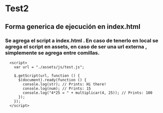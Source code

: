 # Test2

## Forma generica de ejecución en index.html

### Se agrega el script a index.html . En caso de tenerlo en local se agrega el script en assets, en caso de ser una url externa , simplemente se agrega entre comillas.
```
  <script>
    var url = "./assets/js/test.js";

    $.getScript(url, function () {
      $(document).ready(function () {
        console.log(str); // Prints: Hi there!
        console.log(num); // Prints: 15
        console.log("4*25 = " + multiplicar(4, 25)); // Prints: 100
      });
    });
  </script>
```